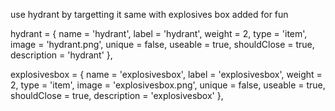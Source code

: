 use hydrant by targetting it same with explosives box added for fun 

hydrant = { name = 'hydrant', label = 'hydrant', weight = 2, type = 'item', image = 'hydrant.png', unique = false, useable = true, shouldClose = true, description = 'hydrant' },

explosivesbox = { name = 'explosivesbox', label = 'explosivesbox', weight = 2, type = 'item', image = 'explosivesbox.png', unique = false, useable = true, shouldClose = true, description = 'explosivesbox' },
